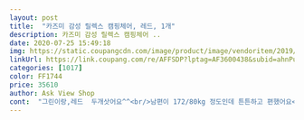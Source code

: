 ```yaml
---
layout: post 
title:  "카즈미 감성 릴렉스 캠핑체어, 레드, 1개" 
description: 카즈미 감성 릴렉스 캠핑체어 ..
date: 2020-07-25 15:49:18 
img: https://static.coupangcdn.com/image/product/image/vendoritem/2019/08/06/3492507759/b9eb8ed5-19d3-4483-8ab8-229ba37f6009.jpg 
linkUrl: https://link.coupang.com/re/AFFSDP?lptag=AF3600438&subid=ahnPublicAsk&pageKey=60626658&itemId=207991233&vendorItemId=3492507759&traceid=V0-113-5ec629aae076752f 
categories: [1017] 
color: FF1744 
price: 35610 
author: Ask View Shop 
cont:  "그린이랑,레드  두개삿어요^^<br/>남편이 172/80kg 정도인데 튼튼하고 편했어요<br/>다리는 아주튼튼함이 느껴집니다<br/>다리모두 비닐에 잘싸여서  뜯긴데없이 잘왔는데 다리에 비닐은  벗기지않고 그냥쓰다 나중에 더러워지거나 뜯겨서 다뜯어야될때 그때 뜯을까합니다<br/>다리튼튼하고 하자없는거 잘와서 저는 만족합니다<br/>다리튼튼하고 하자없는거 잘와서 저는 만족합니다.<br/><br/>둘이서하면 뭐 간단하겠구요<br/>또 무게감은 어느정도 앉아서 온몸을기대는사람 몸무게도 받쳐줄 튼튼함때문에 어쩔수없이  그렇다봅니다.<br/><br/>몇번 해보시면 얼마나 바짝 접어야하는지 감은 오실꺼예요.<br/>힘들진않아요.<br/><br/>무게는 있지만 여자혼자 들수있는 무게감입니다.<br/><br/>뭐 릴렉스체어니 어쩔수없는 길이감이겠죠<br/>비닐붙은체두면 뭔가 오염도 덜되고 닦기도 쉬울거같네요<br/>새벽배송으로 빨리와서 당일에 쓸 수 있었어요<br/>신랑 184에 87키로 ... <br/> 편하다네요.<br/>.<br/><br/>어디든 펼쳐놓으면 뿜뿜이겠네요<br/>어차피 차에 싣고 다닐꺼고 자에넣고 내릴때정도 길이와 무게감 느낄뿐일텐데, 캠핑이란게 짊어지고 끌고,들고 다니는거자나요 ㅋㅋㅋ<br/>어차피 차에 싣고 다닐꺼고 차에넣고 내릴때정도 길이와 무게감 느낄뿐일텐데, 캠핑이란게 짊어지고 끌고,들고 다니는거자나요 ㅋㅋㅋ<br/>여자혼자 들수있는 무게감입니다.<br/><br/>여자혼자 커버벗겨 그냥 양옆으로 펼치니 끝!<br/>의자가 그냥 앉는그런의자보다 릴랙스체어다보니 기장이긴 사람도 앉아기대면 더편하다봅니다<br/>의자가 편하고 이뻐서 좋아요<br/>이거 기대어 앉는 의자니깐요... <br/><br/>이뿌네요.<br/>칼라도 쨍한게 산뜻해요.<br/><br/>전 괜찮았어요.<br/>제방법이예요 ㅋ<br/>접는것도 그냥 접으면되는데요, 바짝 잘 접어야 처음 커버씌워져있을때처럼 커버가 슈욱잘들어간답니다<br/>좀 무겁고,길이가 기네요 ㅋ<br/>좀더 가벼운걸 원하신다면 진짜경량체어 검색하셔야겄구여  저는 괜찮네요.<br/><br/>좀더 가벼운걸 원하신다면 진짜경량체어 검색하셔야겠구여  저는 괜찮네요.<br/><br/>집 테라스에 펼쳐둬도 이쁜색상입니다<br/>캠핑에 쓸꺼니 무게감있는 칼라보단 이런 쨍한 칼라가 나은듯해요<br/>팁이라면 의자를 접어서 꺼꾸로 (물구나무선사람 다리잡아주듯 .<br/>.<br/>그런자세로)내 몸에 바짝 밀착시킨다음 커버를 의자발에 걸리지않게 잘씌워 슈욱내리면 혼자서도 빠르게 잘씌울수있어요.<br/><br/>" 
---
```

